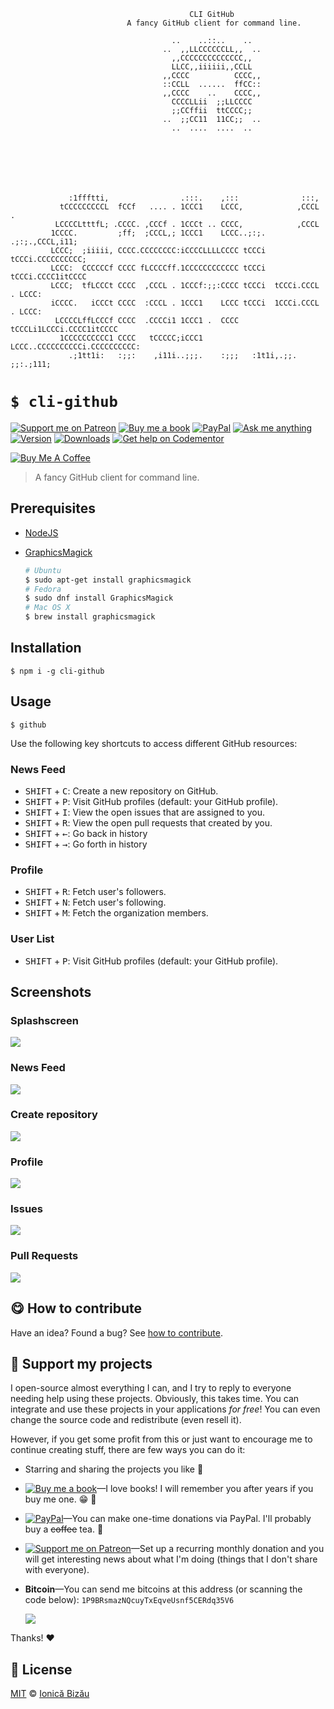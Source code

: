 <!-- Please do not edit this file. Edit the `blah` field in the `package.json` instead. If in doubt, open an issue. -->


```
                                        CLI GitHub
                          A fancy GitHub client for command line.

                                    ..    ..::..    ..
                                  ..  ,,LLCCCCCCLL,,  ..
                                    ,,CCCCCCCCCCCCCC,,
                                    LLCC,,iiiiii,,CCLL
                                  ,,CCCC          CCCC,,
                                  ::CCLL  ......  ffCC::
                                  ,,CCCC    ..    CCCC,,
                                    CCCCLLii  ;;LLCCCC
                                    ;;CCffii  ttCCCC;;
                                  ..  ;;CC11  11CC;;  ..
                                    ..  ....  ....  ..







             :1ffftti,                .:::.    ,:::              :::,
           tCCCCCCCCCL  fCCf   .... . 1CCC1    LCCC,            ,CCCL .
          LCCCCLtttfL; .CCCC. ,CCCf . 1CCCt .. CCCC,            ,CCCL
         1CCCC.         ;ff;  ;CCCL,; 1CCC1    LCCC..;:;.  .;:;.,CCCL,i11;
         LCCC;  ;iiiii, CCCC.CCCCCCCC:iCCCCLLLLCCCC tCCCi  tCCCi.CCCCCCCCCC;
         LCCC:  CCCCCCf CCCC fLCCCCff.1CCCCCCCCCCCC tCCCi  tCCCi.CCCC1itCCCC
         LCCC;  tfLCCCt CCCC  ,CCCL . 1CCCf:;;:CCCC tCCCi  tCCCi.CCCL . LCCC:
         iCCCC.   iCCCt CCCC  :CCCL . 1CCC1    LCCC tCCCi  1CCCi.CCCL . LCCC:
          LCCCCLffLCCCf CCCC  .CCCCi1 1CCC1 .  CCCC tCCCLi1LCCCi.CCCC1itCCCC
           1CCCCCCCCCC1 CCCC   tCCCCC;iCCC1    LCCC..CCCCCCCCCCi.CCCCCCCCCC:
             .;1tt1i:   :;;:    ,i11i..;;;.    :;;;   :1t1i,.;;. ;;:.;111;
```


# `$ cli-github`

 [![Support me on Patreon][badge_patreon]][patreon] [![Buy me a book][badge_amazon]][amazon] [![PayPal][badge_paypal_donate]][paypal-donations] [![Ask me anything](https://img.shields.io/badge/ask%20me-anything-1abc9c.svg)](https://github.com/IonicaBizau/ama) [![Version](https://img.shields.io/npm/v/cli-github.svg)](https://www.npmjs.com/package/cli-github) [![Downloads](https://img.shields.io/npm/dt/cli-github.svg)](https://www.npmjs.com/package/cli-github) [![Get help on Codementor](https://cdn.codementor.io/badges/get_help_github.svg)](https://www.codementor.io/johnnyb?utm_source=github&utm_medium=button&utm_term=johnnyb&utm_campaign=github)

<a href="https://www.buymeacoffee.com/H96WwChMy" target="_blank"><img src="https://www.buymeacoffee.com/assets/img/custom_images/yellow_img.png" alt="Buy Me A Coffee"></a>

> A fancy GitHub client for command line.

## Prerequisites


 - [NodeJS](http://nodejs.org/)
 - [GraphicsMagick](http://www.graphicsmagick.org/)

    ```sh
    # Ubuntu
    $ sudo apt-get install graphicsmagick
    # Fedora
    $ sudo dnf install GraphicsMagick
    # Mac OS X
    $ brew install graphicsmagick
    ```


## Installation

```
$ npm i -g cli-github
```

## Usage

```
$ github
```


Use the following key shortcuts to access different GitHub resources:

### News Feed


 - <kbd>SHIFT</kbd> + <kbd>C</kbd>: Create a new repository on GitHub.
 - <kbd>SHIFT</kbd> + <kbd>P</kbd>: Visit GitHub profiles (default: your GitHub profile).
 - <kbd>SHIFT</kbd> + <kbd>I</kbd>: View the open issues that are assigned to you.
 - <kbd>SHIFT</kbd> + <kbd>R</kbd>: View the open pull requests that created by you.
 - <kbd>SHIFT</kbd> + <kbd>←</kbd>: Go back in history
 - <kbd>SHIFT</kbd> + <kbd>→</kbd>: Go forth in history

### Profile


 - <kbd>SHIFT</kbd> + <kbd>R</kbd>: Fetch user's followers.
 - <kbd>SHIFT</kbd> + <kbd>N</kbd>: Fetch user's following.
 - <kbd>SHIFT</kbd> + <kbd>M</kbd>: Fetch the organization members.

### User List


 - <kbd>SHIFT</kbd> + <kbd>P</kbd>: Visit GitHub profiles (default: your GitHub profile).

## Screenshots

### Splashscreen

![](/screenshots/splashscreen.png)

### News Feed

![](/screenshots/news-feed.png)

### Create repository

![](/screenshots/create-repo.png)

### Profile

![](/screenshots/profile.png)

### Issues

![](/screenshots/issues.png)

### Pull Requests

![](/screenshots/pull-requests.png)


## :yum: How to contribute
Have an idea? Found a bug? See [how to contribute][contributing].


## :sparkling_heart: Support my projects

I open-source almost everything I can, and I try to reply to everyone needing help using these projects. Obviously,
this takes time. You can integrate and use these projects in your applications *for free*! You can even change the source code and redistribute (even resell it).

However, if you get some profit from this or just want to encourage me to continue creating stuff, there are few ways you can do it:


 - Starring and sharing the projects you like :rocket:
 - [![Buy me a book][badge_amazon]][amazon]—I love books! I will remember you after years if you buy me one. :grin: :book:
 - [![PayPal][badge_paypal]][paypal-donations]—You can make one-time donations via PayPal. I'll probably buy a ~~coffee~~ tea. :tea:
 - [![Support me on Patreon][badge_patreon]][patreon]—Set up a recurring monthly donation and you will get interesting news about what I'm doing (things that I don't share with everyone).
 - **Bitcoin**—You can send me bitcoins at this address (or scanning the code below): `1P9BRsmazNQcuyTxEqveUsnf5CERdq35V6`

    ![](https://i.imgur.com/z6OQI95.png)


Thanks! :heart:



## :scroll: License

[MIT][license] © [Ionică Bizău][website]


[badge_patreon]: https://ionicabizau.github.io/badges/patreon.svg
[badge_amazon]: https://ionicabizau.github.io/badges/amazon.svg
[badge_paypal]: https://ionicabizau.github.io/badges/paypal.svg
[badge_paypal_donate]: https://ionicabizau.github.io/badges/paypal_donate.svg

[patreon]: https://www.patreon.com/ionicabizau
[amazon]: http://amzn.eu/hRo9sIZ
[paypal-donations]: https://www.paypal.com/cgi-bin/webscr?cmd=_s-xclick&hosted_button_id=RVXDDLKKLQRJW

[license]: http://showalicense.com/?fullname=Ionic%C4%83%20Biz%C4%83u%20%3Cbizauionica%40gmail.com%3E%20(https%3A%2F%2Fionicabizau.net)&year=2014#license-mit
[website]: https://ionicabizau.net
[contributing]: /CONTRIBUTING.md
[docs]: /DOCUMENTATION.md
